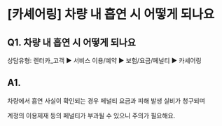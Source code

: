 # [카셰어링] 차량 내 흡연 시 어떻게 되나요

**Q1. 차량 내 흡연 시 어떻게 되나요**
-------------------------

상담유형: 렌터카\_고객 ▶ 서비스 이용/예약 ▶ 보험/요금/페널티 ▶ 카셰어링

**A1.**
-------

차량에서 흡연 사실이 확인되는 경우 페널티 요금과 피해 발생 실비가 청구되며

계정의 이용제재 등의 페널티가 부과될 수 있으니 주의가 필요해요.